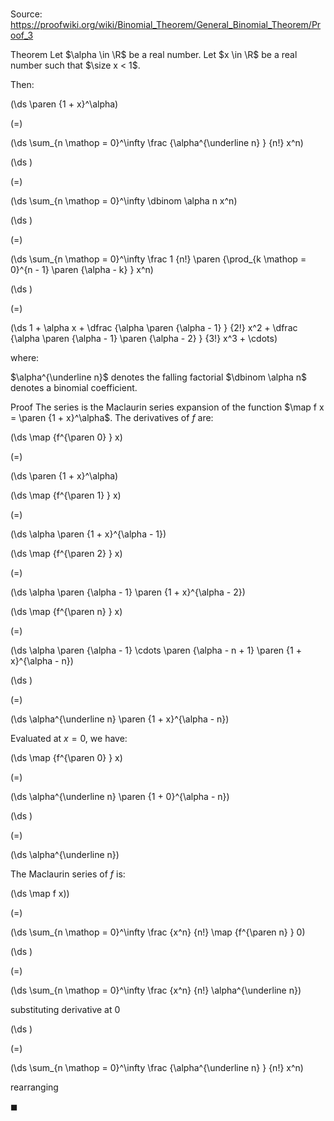 # 

Source: https://proofwiki.org/wiki/Binomial_Theorem/General_Binomial_Theorem/Proof_3

Theorem
Let $\alpha \in \R$ be a real number.
Let $x \in \R$ be a real number such that $\size x < 1$.

Then:














\(\ds \paren {1 + x}^\alpha\)

\(=\)







\(\ds \sum_{n \mathop = 0}^\infty \frac {\alpha^{\underline n} } {n!} x^n\)




















\(\ds \)

\(=\)







\(\ds \sum_{n \mathop = 0}^\infty \dbinom \alpha n x^n\)




















\(\ds \)

\(=\)







\(\ds \sum_{n \mathop = 0}^\infty \frac 1 {n!} \paren {\prod_{k \mathop = 0}^{n - 1} \paren {\alpha - k} } x^n\)




















\(\ds \)

\(=\)







\(\ds 1 + \alpha x + \dfrac {\alpha \paren {\alpha - 1} } {2!} x^2 + \dfrac {\alpha \paren {\alpha - 1} \paren {\alpha - 2} } {3!} x^3 + \cdots\)









where:

$\alpha^{\underline n}$ denotes the falling factorial
$\dbinom \alpha n$ denotes a binomial coefficient.


Proof
The series is the Maclaurin series expansion of the function $\map f x = \paren {1 + x}^\alpha$.
The derivatives of $f$ are:















\(\ds \map {f^{\paren 0} } x\)

\(=\)







\(\ds \paren {1 + x}^\alpha\)




















\(\ds \map {f^{\paren 1} } x\)

\(=\)







\(\ds \alpha \paren {1 + x}^{\alpha - 1}\)




















\(\ds \map {f^{\paren 2} } x\)

\(=\)







\(\ds \alpha \paren {\alpha - 1} \paren {1 + x}^{\alpha - 2}\)




















\(\ds \map {f^{\paren n} } x\)

\(=\)







\(\ds \alpha \paren {\alpha - 1} \cdots \paren {\alpha - n + 1} \paren {1 + x}^{\alpha - n}\)




















\(\ds \)

\(=\)







\(\ds \alpha^{\underline n} \paren {1 + x}^{\alpha - n}\)










Evaluated at $x = 0$, we have:














\(\ds \map {f^{\paren 0} } x\)

\(=\)







\(\ds \alpha^{\underline n} \paren {1 + 0}^{\alpha - n}\)




















\(\ds \)

\(=\)







\(\ds \alpha^{\underline n}\)










The Maclaurin series of $f$ is:














\(\ds \map f x)\)

\(=\)







\(\ds \sum_{n \mathop = 0}^\infty \frac {x^n} {n!} \map {f^{\paren n} } 0\)




















\(\ds \)

\(=\)







\(\ds \sum_{n \mathop = 0}^\infty \frac {x^n} {n!} \alpha^{\underline n}\)





substituting derivative at $0$














\(\ds \)

\(=\)







\(\ds \sum_{n \mathop = 0}^\infty \frac {\alpha^{\underline n} } {n!} x^n\)





rearranging



$\blacksquare$





